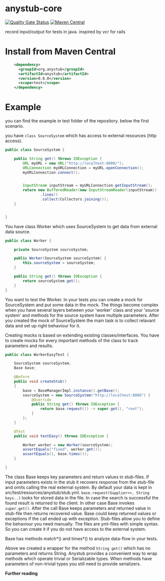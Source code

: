 # anystub-core   

[![Quality Gate Status](https://sonarcloud.io/api/project_badges/measure?project=anystub_anystub-core&metric=alert_status)](https://sonarcloud.io/summary/new_code?id=anystub_anystub-core)
[![Maven Central](https://maven-badges.herokuapp.com/maven-central/org.anystub/anystub-core/badge.svg)](https://maven-badges.herokuapp.com/maven-central/org.anystub/anystub-core)

record input/output for tests in java. inspired by vcr for rails

Install from Maven Central 
===

``` xml
    <dependency>
      <groupId>org.anystub</groupId>
      <artifactId>anystub</artifactId>
      <version>0.8.0</version>
      <scope>test</scope>
    </dependency>
```


Example
===
you can find the example in test folder of the repository. below the first scenario.

you have `class SourceSystem` which has access to external resources (http access).

``` java
public class SourceSystem {

    public String get() throws IOException {
        URL myURL = new URL("http://localhost:8080/");
        URLConnection myURLConnection = myURL.openConnection();
        myURLConnection.connect();


        InputStream inputStream = myURLConnection.getInputStream();
        return new BufferedReader(new InputStreamReader(inputStream))
                .lines()
                .collect(Collectors.joining());
    }


}
```

You have class Worker which uses SourceSystem to get data from external data source.

``` java 
public class Worker {

    private SourceSystem sourceSystem;

    public Worker(SourceSystem sourceSystem) {
        this.sourceSystem = sourceSystem;
    }

    public String get() throws IOException {
        return sourceSystem.get();
    }
}
```

You want to test the Worker. In your tests you can create a mock for SourceSystem and put some data in the mock. The things become complex when you have several layers between your 'worker' class and your 'source system' and methods for the source system have multiple parameters. 
After you created the mock of SourceSystem the main task is to collect relavant data and set up right behaviour for it.

Creating mocks is based on extending existing classes/interfaces. You have to create mocks for every important methods of the class to track parameters and results.

``` java
public class WorkerEasyTest {

    SourceSystem sourceSystem;
    Base base;

    @Before
    public void createStub()
    {
        base = BaseManagerImpl.instance().getBase();
        sourceSystem = new SourceSystem("http://localhost:8080") {
            @Override
            public String get() throws IOException {
                return base.request(() -> super.get(), "root");
            }
        };
    }

    @Test
    public void testEasy() throws IOException {

        Worker worker = new Worker(sourceSystem);
        assertEquals("fixed", worker.get());
        assertEquals(1, base.times());
    }

}
```

The class Base keeps key parameters and return values in stub-files. If input parameters exists in the stub it recovers response from the stub-file and omits calling the real external system.
By default your data is kept in src/test/resources/anystub/stub.yml. 
`base.request(Supplier<>, String keys..)` looks for stored data in the file. In case the search is successful the found result is returned to the client. In other case Base invokes `super.get()`. After the call Base keeps parameters and returned value in stub-file then returns recovered value.
Base could keep returned values or exceptions if the call ended up with exception.
Stub-files allow you to define the behaviour you need manually. The files are yml-files with simple syntax. So you can create it if you do not have access to the external system.

Base has methods match*() and times*() to analyze data-flow in your tests.

Above we created a wrapper for the method `String get()` which has no parameters and returns String. Anystub provides a convenient way to wrap methods which operate trivial or Serializable types. When methods have parameters of non-trivial types you still need to provide serializers.


**Further reading**

